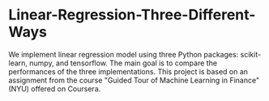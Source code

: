 # Linear-Regression-Three-Different-Ways
We implement linear regression model using three Python packages: scikit-learn, numpy, and tensorflow. The main goal is to compare the performances of the three implementations. This project is based on an assignment from the course "Guided Tour of Machine Learning in Finance" (NYU) offered on Coursera.
